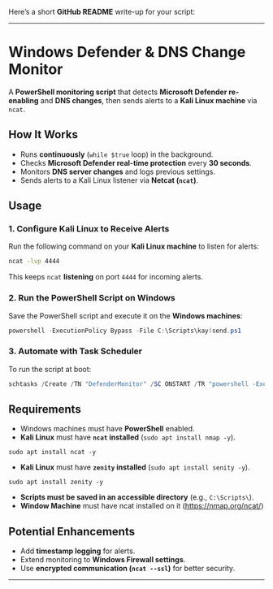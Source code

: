 Here’s a short **GitHub README** write-up for your script:

---

# **Windows Defender & DNS Change Monitor**
A **PowerShell monitoring script** that detects **Microsoft Defender re-enabling** and **DNS changes**, then sends alerts to a **Kali Linux machine** via `ncat`.

## **How It Works**
- Runs **continuously** (`while $true` loop) in the background.
- Checks **Microsoft Defender real-time protection** every **30 seconds**.
- Monitors **DNS server changes** and logs previous settings.
- Sends alerts to a Kali Linux listener via **Netcat (`ncat`)**.

## **Usage**
### **1. Configure Kali Linux to Receive Alerts**
Run the following command on your **Kali Linux machine** to listen for alerts:
```bash
ncat -lvp 4444
```
This keeps `ncat` **listening** on port `4444` for incoming alerts.

### **2. Run the PowerShell Script on Windows**
Save the PowerShell script and execute it on the **Windows machines**:
```powershell
powershell -ExecutionPolicy Bypass -File C:\Scripts\kay)send.ps1
```

### **3. Automate with Task Scheduler**
To run the script at boot:
```powershell
schtasks /Create /TN "DefenderMonitor" /SC ONSTART /TR "powershell -ExecutionPolicy Bypass -File C:\Scripts\Monitor.ps1" /RU SYSTEM
```

## **Requirements**
- Windows machines must have **PowerShell** enabled.
- **Kali Linux** must have **`ncat` installed** (`sudo apt install nmap -y`).
```
sudo apt install ncat -y
```

- **Kali Linux** must have **`zenity` installed** (`sudo apt install senity -y`).
```
sudo apt install zenity -y
```
- **Scripts must be saved in an accessible directory** (e.g., `C:\Scripts\`).
- **Window Machine** must have ncat installed on it (https://nmap.org/ncat/) 

## **Potential Enhancements**
- Add **timestamp logging** for alerts.
- Extend monitoring to **Windows Firewall settings**.
- Use **encrypted communication (`ncat --ssl`)** for better security.

---


